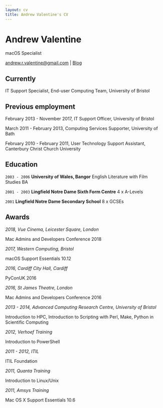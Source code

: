 ```yaml
---
layout: cv
title: Andrew Valentine's CV
---
```

# Andrew Valentine
macOS Specialist

<div id="webaddress">
<a href="andrew.r.valentine@gmail.com">andrew.r.valentine@gmail.com</a>
| <a href="https://defaultswrite.co">Blog</a>
</div>

## Currently

IT Support Specialist, End-user Computing Team, University of Bristol

## Previous employment

February 2013 - November 2017, IT Support Officer, University of Bristol

March 2011 - February 2013, Computing Services Supporter, University of Bath

February 2010 - February 2011, User Technology Support Assistant, Canterbury Christ Church University

## Education

`2003 - 2006`
__University of Wales, Bangor__
English Literature with Film Studies BA

`2001 - 2003`
__Lingfield Notre Dame Sixth Form Centre__
4 x A-Levels

`2001`
__Lingfield Notre Dame Secondary School__
8 x GCSEs

## Awards

_2018, Vue Cinema, Leicester Square, London_

Mac Admins and Developers Conference 2018

_2017, Western Computing, Bristol_

macOS Support Essentials 10.12

_2016, Cardiff City Hall, Cardiff_

PyConUK 2016

_2016, St James Theatre, London_

Mac Admins and Developers Conference 2016

_2013 - 2014, Advanced Computing Research Centre, University of Bristol_

Introduction to HPC, Introduction to Scripting with Perl, Make, Python in Scientific Computing

*2012, Verhoef Training*

Introduction to PowerShell

*2011 - 2012, ITIL*

ITIL Foundation

*2011, Quanta Training*

Introduction to Linux/Unix

*2011, Amsys Training*

Mac OS X Support Essentials 10.6



<!-- ### Footer

Last updated: May 2013 -->
